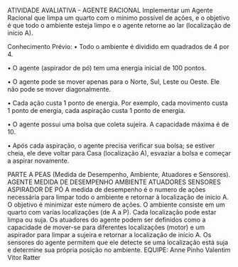 ATIVIDADE AVALIATIVA - AGENTE RACIONAL
Implementar um Agente Racional que limpa um quarto com o mínimo possível de ações, e o objetivo é que todo o ambiente esteja limpo e o agente retorne ao lar (localização de início A).

Conhecimento Prévio:
• Todo o ambiente é dividido em quadrados de 4 por 4.

• O agente (aspirador de pó) tem uma energia inicial de 100 pontos.

• O agente pode se mover apenas para o Norte, Sul, Leste ou Oeste. Ele não pode se mover diagonalmente.

• Cada ação custa 1 ponto de energia. Por exemplo, cada movimento custa 1 ponto de energia, cada aspiração custa 1 ponto de energia.

• O agente possui uma bolsa que coleta sujeira. A capacidade máxima é de 10.

• Após cada aspiração, o agente precisa verificar sua bolsa; se estiver cheia, ele deve voltar para Casa (localização A), esvaziar a bolsa e começar a aspirar novamente.

PARTE A 
PEAS (Medida de Desempenho, Ambiente, Atuadores e Sensores).
AGENTE	MEDIDA DE DESEMPENHO	AMBIENTE	ATUADORES	SENSORES
ASPIRADOR DE PÓ	A medida de desempenho é o numero de ações necessária para limpar todo o ambiente e retornar à localização de inicio A. O objetivo é minimizar este número de ações.	O ambiente consiste em um quarto com varias localizações (de A a P). Cada localização pode estar limpa ou suja.	Os atuadores do agente podem ser definidos como a capacidade de mover-se para diferentes localizações (motor) e um aspirador para limpar a sujeira e retornar a localização de início A.	Os sensores do agente permitem que ele detecte se uma localização está suja e determine sua própria posição no ambiente.
EQUIPE:
Anne Pinho Valentim
Vitor Ratter
